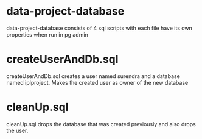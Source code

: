# data-project-database
data-project-database consists of 4 sql scripts with each file have its own properties when run in pg admin

# createUserAndDb.sql
createUserAndDb.sql creates a user named surendra and a database named iplproject. Makes the created user as owner of the new database

# cleanUp.sql
cleanUp.sql drops the database that was created previously and also drops the user.


